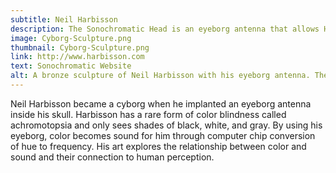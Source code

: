 ```yaml
---
subtitle: Neil Harbisson
description: The Sonochromatic Head is an eyeborg antenna that allows Harbisson to identify colors through sound frequencies.
image: Cyborg-Sculpture.png
thumbnail: Cyborg-Sculpture.png
link: http://www.harbisson.com
text: Sonochromatic Website
alt: A bronze sculpture of Neil Harbisson with his eyeborg antenna. The antenna goes from inside the back of his head to hanging over his forehead.
---
```

Neil Harbisson became a cyborg when he implanted an eyeborg antenna inside his skull. Harbisson has a rare form of color blindness called achromotopsia and only sees shades of black, white, and gray. By using his eyeborg, color becomes sound for him through computer chip conversion of hue to frequency. His art explores the relationship between color and sound and their connection to human perception.  
